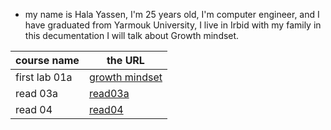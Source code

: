 
* my name is Hala Yassen, I'm 25 years old, I'm computer engineer, and I have graduated from Yarmouk University, I live in Irbid with my family
in this decumentation I will talk about Growth mindset. 


course name | the URL
------------ | -------------
first lab 01a | [growth mindset](lab102.md) 
read 03a | [read03a](Read03a.md)
read 04 | [read04](read04.md)